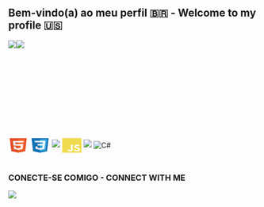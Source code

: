 <!--
**JoseMirandaNeto/JoseMirandaNeto** is a ✨ _special_ ✨ repository because its `README.md` (this file) appears on your GitHub profile.

Here are some ideas to get you started:

- 🔭 I’m currently working on ...
- 🌱 I’m currently learning ...
- 👯 I’m looking to collaborate on ...
- 🤔 I’m looking for help with ...
- 💬 Ask me about ...
- 📫 How to reach me: ...
- 😄 Pronouns: ...
- ⚡ Fun fact: ...
-->

## Bem-vindo(a) ao meu perfil <span>&#x1f1e7;&#x1f1f7;</span> - Welcome to my profile 🇺🇸

<!--
TEMAS
tokyonight
cobalt
!-->

<div style="display: flex;">
  <img height="180em" src="https://github-readme-stats.vercel.app/api?username=JoseMirandaNeto&show_icons=true&theme=cobalt&include_all_commits=true&count_private=true&locale=pt-br"/>
  <img height="180em" src="https://github-readme-stats.vercel.app/api/top-langs/?username=JoseMirandaNeto&layout=compact&langs_count=6&theme=cobalt&locale=pt-br"/>
</div>

<div style="display: inline_block"><br>
  <img align="center" alt="HTML" height="30" width="40" src="https://raw.githubusercontent.com/devicons/devicon/master/icons/html5/html5-original.svg">
  <img align="center" alt="CSS" height="30" width="40" src="https://raw.githubusercontent.com/devicons/devicon/master/icons/css3/css3-original.svg">
  <img src="https://cdn.jsdelivr.net/gh/devicons/devicon@latest/icons/react/react-original-wordmark.svg" />
  <img align="center" alt="Js" height="30" width="40" src="https://raw.githubusercontent.com/devicons/devicon/master/icons/javascript/javascript-plain.svg">
  <img src="https://cdn.jsdelivr.net/gh/devicons/devicon@latest/icons/nodejs/nodejs-plain-wordmark.svg" />
  <img align="center" alt="C#" height="30" width="40" src="https://cdn.jsdelivr.net/gh/devicons/devicon@latest/icons/csharp/csharp-original.svg" />
</div>
 
<br>
 
### CONECTE-SE COMIGO - CONNECT WITH ME
<!--
<a href = "mailto:josemirandaneto.sp@gmail.com"><img src="https://img.shields.io/badge/-Gmail-%23333?style=for-the-badge&logo=gmail&logoColor=white" target="_blank"></a>
!-->

<div>
  <a href="https://www.linkedin.com/in/dodimiranda" target="_blank"><img src="https://img.shields.io/badge/-LinkedIn-%230077B5?style=for-the-badge&logo=linkedin&logoColor=white" target="_blank"></a>
</div>
